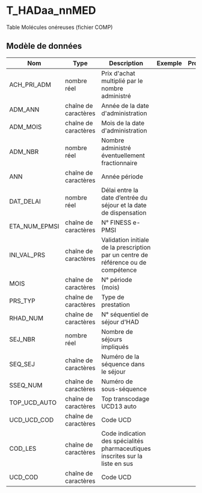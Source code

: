 # T_HADaa_nnMED

Table Molécules onéreuses (fichier COMP)


## Modèle de données

|Nom|Type|Description|Exemple|Propriétés|
|-|-|-|-|-|
|ACH_PRI_ADM|nombre réel|Prix d'achat multiplié par le nombre administré|||
|ADM_ANN|chaîne de caractères|Année de la date d'administration|||
|ADM_MOIS|chaîne de caractères|Mois de la date d'administration|||
|ADM_NBR|nombre réel|Nombre administré éventuellement fractionnaire|||
|ANN|chaîne de caractères|Année période|||
|DAT_DELAI|nombre réel|Délai entre la date d’entrée du séjour et la date de dispensation|||
|ETA_NUM_EPMSI|chaîne de caractères|N° FINESS e-PMSI|||
|INI_VAL_PRS|chaîne de caractères|Validation initiale de la prescription par un centre de référence ou de compétence|||
|MOIS|chaîne de caractères|N° période (mois)|||
|PRS_TYP|chaîne de caractères|Type de prestation|||
|RHAD_NUM|chaîne de caractères|N° séquentiel de séjour d'HAD|||
|SEJ_NBR|nombre réel|Nombre de séjours impliqués|||
|SEQ_SEJ|chaîne de caractères|Numéro de la séquence dans le séjour|||
|SSEQ_NUM|chaîne de caractères|Numéro de sous-séquence|||
|TOP_UCD_AUTO|chaîne de caractères|Top transcodage UCD13 auto|||
|UCD_UCD_COD|chaîne de caractères|Code UCD|||
|COD_LES|chaîne de caractères|Code indication des spécialités pharmaceutiques inscrites sur la liste en sus|||
|UCD_COD|chaîne de caractères|Code UCD|||
